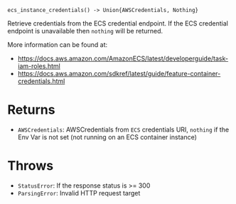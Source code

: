 ```
ecs_instance_credentials() -> Union{AWSCredentials, Nothing}
```

Retrieve credentials from the ECS credential endpoint. If the ECS credential endpoint is unavailable then `nothing` will be returned.

More information can be found at:

  * https://docs.aws.amazon.com/AmazonECS/latest/developerguide/task-iam-roles.html
  * https://docs.aws.amazon.com/sdkref/latest/guide/feature-container-credentials.html

# Returns

  * `AWSCredentials`: AWSCredentials from `ECS` credentials URI, `nothing` if the Env Var is   not set (not running on an ECS container instance)

# Throws

  * `StatusError`: If the response status is >= 300
  * `ParsingError`: Invalid HTTP request target
